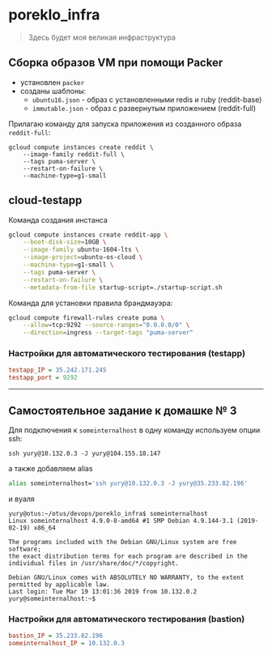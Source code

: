 # poreklo_infra

> Здесь будет моя великая инфраструктура

## Сборка образов VM при помощи Packer

* установлен `packer`
* созданы шаблоны:
  * `ubuntu16.json` - образ с установленными redis и ruby (reddit-base)
  * `immutable.json` - образ с развернутым приложением (reddit-full)

Прилагаю команду для запуска приложения из созданного образа `reddit-full`:

```shell
gcloud compute instances create reddit \
    --image-family reddit-full \
    --tags puma-server \
    --restart-on-failure \
    --machine-type=g1-small
```

## cloud-testapp

Команда создания инстанса

```sh
gcloud compute instances create reddit-app \
    --boot-disk-size=10GB \
    --image-family ubuntu-1604-lts \
    --image-project=ubuntu-os-cloud \
    --machine-type=g1-small \
    --tags puma-server \
    --restart-on-failure \
    --metadata-from-file startup-script=./startup-script.sh
```

Команда для установки правила брандмауэра:

```sh
gcloud compute firewall-rules create puma \
    --allow=tcp:9292 --source-ranges="0.0.0.0/0" \
    --direction=ingress --target-tags "puma-server"
```

### Настройки для автоматического тестирования (testapp)

```ini
testapp_IP = 35.242.171.245
testapp_port = 9292
```

---

## Самостоятельное задание к домашке № 3

Для подключения к `someinternalhost` в одну команду используем опции ssh:

```console
ssh yury@10.132.0.3 -J yury@104.155.18.147
```

а также добавляем alias

```bash
alias someinternalhost='ssh yury@10.132.0.3 -J yury@35.233.82.196'
```

и вуаля

```console
yury@otus:~/otus/devops/poreklo_infra$ someinternalhost
Linux someinternalhost 4.9.0-8-amd64 #1 SMP Debian 4.9.144-3.1 (2019-02-19) x86_64

The programs included with the Debian GNU/Linux system are free software;
the exact distribution terms for each program are described in the
individual files in /usr/share/doc/*/copyright.

Debian GNU/Linux comes with ABSOLUTELY NO WARRANTY, to the extent
permitted by applicable law.
Last login: Tue Mar 19 13:01:36 2019 from 10.132.0.2
yury@someinternalhost:~$
```

### Настройки для автоматического тестирования (bastion)

```ini
bastion_IP = 35.233.82.196
someinternalhost_IP = 10.132.0.3
```
